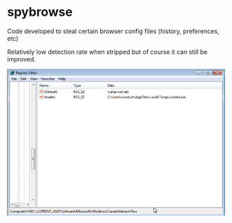 # spybrowse
Code developed to steal certain browser config files (history, preferences, etc)

Relatively low detection rate when stripped but of course it can still be improved.

![](/imgs/img1.png)
